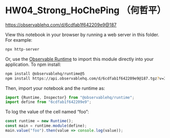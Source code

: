 # HW04_Strong_HoChePing （何哲平）

https://observablehq.com/d/6cdfab1f642209e9@187

View this notebook in your browser by running a web server in this folder. For
example:

~~~sh
npx http-server
~~~

Or, use the [Observable Runtime](https://github.com/observablehq/runtime) to
import this module directly into your application. To npm install:

~~~sh
npm install @observablehq/runtime@5
npm install https://api.observablehq.com/d/6cdfab1f642209e9@187.tgz?v=3
~~~

Then, import your notebook and the runtime as:

~~~js
import {Runtime, Inspector} from "@observablehq/runtime";
import define from "6cdfab1f642209e9";
~~~

To log the value of the cell named “foo”:

~~~js
const runtime = new Runtime();
const main = runtime.module(define);
main.value("foo").then(value => console.log(value));
~~~

